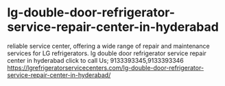 # lg-double-door-refrigerator-service-repair-center-in-hyderabad
reliable service center, offering a wide range of repair and maintenance services for LG refrigerators. lg double door refrigerator service repair center in hyderabad click to call Us; 9133393345,9133393346 https://lgrefrigeratorservicecenters.com/lg-double-door-refrigerator-service-repair-center-in-hyderabad/
